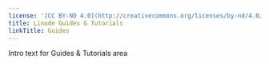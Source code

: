 ```yaml
---
license: '[CC BY-ND 4.0](http://creativecommons.org/licenses/by-nd/4.0/)'
title: Linode Guides & Tutorials
linkTitle: Guides
---
```


Intro text for Guides & Tutorials area
